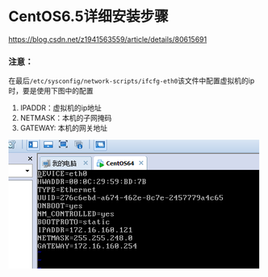 # CentOS6.5详细安装步骤
https://blog.csdn.net/z1941563559/article/details/80615691
### 注意：
在最后`/etc/sysconfig/network-scripts/ifcfg-eth0`该文件中配置虚拟机的ip时，要是使用下图中的配置
1. IPADDR：虚拟机的ip地址
2. NETMASK：本机的子网掩码
3. GATEWAY: 本机的网关地址

![img](https://github.com/zzc-dev/git-stu/blob/master/images/nio/ip.png)
